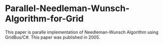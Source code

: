 # Parallel-Needleman-Wunsch-Algorithm-for-Grid
This paper is paralle implementation of Needleman-Wunsch Algorithm using GridBus/C#. This paper was published in 2005.
